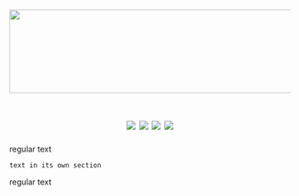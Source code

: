 <!DOCTYPE html>
<h1 align="center">
<img src="test" width="800" height="150" />
</h1>

<h1 align="center">
<img src="https://img.shields.io/github/followers/HopeHero-Personal?color=black&label=Followers&logo=github&logoColor=red&style=for-the-badge" />
<img src="https://img.shields.io/youtube/channel/subscribers/UCxx6cvVrAysi0RgEshiE4IA?label=subscribers&logo=youtube&logoColor=red&style=for-the-badge" />
<img src="https://img.shields.io/youtube/channel/views/UCxx6cvVrAysi0RgEshiE4IA?label=Views&logo=youtube&logoColor=red&style=for-the-badge" />
<img src="https://img.shields.io/twitch/status/template?label=Status&logo=twitch&logoColor=red&style=for-the-badge" />
</h1>

regular text

```text in its own section```

regular text
